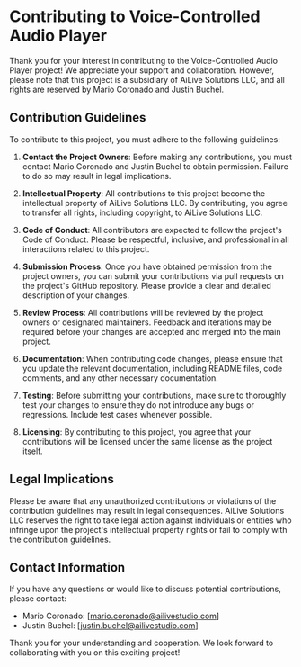 # Contributing to Voice-Controlled Audio Player

Thank you for your interest in contributing to the Voice-Controlled Audio Player project! We appreciate your support and collaboration. However, please note that this project is a subsidiary of AiLive Solutions LLC, and all rights are reserved by Mario Coronado and Justin Buchel.

## Contribution Guidelines

To contribute to this project, you must adhere to the following guidelines:

1. **Contact the Project Owners**: Before making any contributions, you must contact Mario Coronado and Justin Buchel to obtain permission. Failure to do so may result in legal implications.

2. **Intellectual Property**: All contributions to this project become the intellectual property of AiLive Solutions LLC. By contributing, you agree to transfer all rights, including copyright, to AiLive Solutions LLC.

3. **Code of Conduct**: All contributors are expected to follow the project's Code of Conduct. Please be respectful, inclusive, and professional in all interactions related to this project.

4. **Submission Process**: Once you have obtained permission from the project owners, you can submit your contributions via pull requests on the project's GitHub repository. Please provide a clear and detailed description of your changes.

5. **Review Process**: All contributions will be reviewed by the project owners or designated maintainers. Feedback and iterations may be required before your changes are accepted and merged into the main project.

6. **Documentation**: When contributing code changes, please ensure that you update the relevant documentation, including README files, code comments, and any other necessary documentation.

7. **Testing**: Before submitting your contributions, make sure to thoroughly test your changes to ensure they do not introduce any bugs or regressions. Include test cases whenever possible.

8. **Licensing**: By contributing to this project, you agree that your contributions will be licensed under the same license as the project itself.

## Legal Implications

Please be aware that any unauthorized contributions or violations of the contribution guidelines may result in legal consequences. AiLive Solutions LLC reserves the right to take legal action against individuals or entities who infringe upon the project's intellectual property rights or fail to comply with the contribution guidelines.

## Contact Information

If you have any questions or would like to discuss potential contributions, please contact:

- Mario Coronado: [mario.coronado@ailivestudio.com]
- Justin Buchel: [justin.buchel@ailivestudio.com]

Thank you for your understanding and cooperation. We look forward to collaborating with you on this exciting project!

